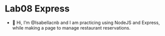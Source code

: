 # Lab08 Express
- 👋 Hi, I’m @Isabellacnb and I am practicing using NodeJS and Express, while making a page to manage restaurant reservations.
